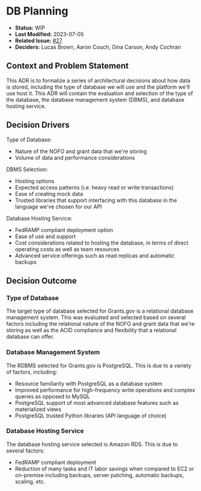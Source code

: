 # DB Planning

- **Status:** WIP
- **Last Modified:** 2023-07-05
- **Related Issue:** [#27](https://github.com/HHS/grants-api/issues/104) 
- **Deciders:** Lucas Brown, Aaron Couch, Gina Carson, Andy Cochran

## Context and Problem Statement

This ADR is to formalize a series of architectural decisions about how data is stored, including the type of database we will use and the platform we'll use host it. This ADR will contain the evaluation and selection of the type of the database, the database management system (DBMS), and database hosting service. 

## Decision Drivers <!-- RECOMMENDED -->
Type of Database:

- Nature of the NOFO and grant data that we're storing
- Volume of data and performance considerations


DBMS Selection:

- Hosting options
- Expected access patterns (i.e. heavy read or write transactions)
- Ease of creating mock data
- Trusted libraries that support interfacing with this database in the language we've chosen for our API


Database Hosting Service:

- FedRAMP compliant deployment option
- Ease of use and support
- Cost considerations related to hosting the database, in terms of direct operating costs as well as team resources
- Advanced service offerings such as read replicas and automatic backups


## Decision Outcome <!-- REQUIRED -->


### Type of Database <!-- OPTIONAL -->

The target type of database selected for Grants.gov is a relational database management system. This was evaluated and selected based on several factors including the relational nature of the NOFO and grant data that we're storing as well as the ACID compliance and flexibility that a relational database can offer.


### Database Management System <!-- OPTIONAL -->

The RDBMS selected for Grants.gov is PostgreSQL. This is due to a variety of factors, including:
- Resource familiarity with PostgreSQL as a database system
- Improved performance for high-frequency write operations and complex queries as opposed to MySQL
- PostgreSQL support of most advanced database features such as materialized views
- PostgreSQL trusted Python libraries (API language of choice)

### Database Hosting Service <!-- OPTIONAL -->

The database hosting service selected is Amazon RDS. This is due to several factors:
- FedRAMP compliant deployment
- Reduction of many tasks and IT labor savings when compared to EC2 or on-premise including backups, server patching, automatic backups, scaling, etc.



<!--
## Links 

- [{Comparison of MySQL and PostgreSQL}](https://aws.amazon.com/compare/the-difference-between-mysql-vs-postgresql/#:~:text=Summary%20of%20differences%3A%20PostgreSQL%20vs%20MySQL,-Category&text=MySQL%20is%20a%20purely%20relational%20database%20management%20system.,object%2Drelational%20database%20management%20system.&text=MySQL%20has%20limited%20support%20of,views%2C%20triggers%2C%20and%20procedures.)
- [{What is Amazon RDS?}](https://docs.aws.amazon.com/AmazonRDS/latest/UserGuide/Welcome.html)

-->